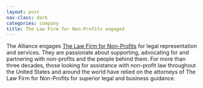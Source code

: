 ```yaml
---
layout: post
nav-class: dark
categories: company
title: The Law Firm for Non-Profits engaged
---
```

The Alliance engages
<a href="https://www.lfnp.com/">The Law Firm for Non-Profits</a>
for legal representation and services. They are passionate about
supporting, advocating for and partnering with non-profits and the
people behind them. For more than three decades, those looking for
assistance with non-profit law throughout the United States and
around the world have relied on the attorneys of The Law Firm
for Non-Profits for superior legal and business guidance.
